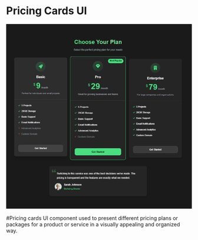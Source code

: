 # Pricing Cards UI

![pricing-cards](pricing-cards.PNG)

#Pricing cards UI component used to present different pricing plans or packages for a product or service in a visually appealing and organized way.
